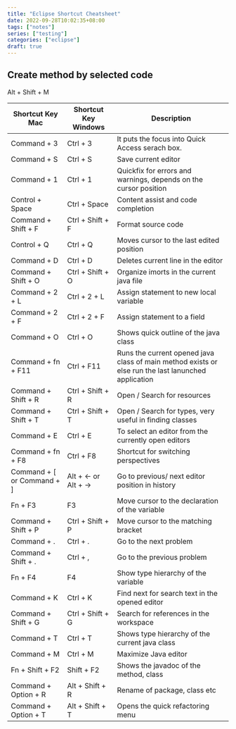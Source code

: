 ```yaml
---
title: "Eclipse Shortcut Cheatsheet"
date: 2022-09-28T10:02:35+08:00
tags: ["notes"]
series: ["testing"]
categories: ["eclipse"]
draft: true
---
```


## Create method by selected code
Alt + Shift + M   

| Shortcut Key Mac |  Shortcut Key Windows | Description |
| ----- | ----- | ----- |
| Command + 3 | Ctrl + 3 | It puts the focus into Quick Access serach box. |
| Command + S | Ctrl + S | Save current editor |
| Command + 1 | Ctrl + 1 | Quickfix for errors and warnings, depends on the cursor position |
| Control + Space | Ctrl + Space | Content assist and code completion |
| Command + Shift + F | Ctrl + Shift + F | Format source code |
| Control + Q | Ctrl + Q | Moves cursor to the last edited position |
| Command + D | Ctrl + D | Deletes current line in the editor |
| Command + Shift + O | Ctrl + Shift + O | Organize imorts in the current java file |
| Command + 2 + L | Ctrl + 2 + L | Assign statement to new local variable |
| Command + 2 + F | Ctrl + 2 + F | Assign statement to a field |
| Command + O | Ctrl + O | Shows quick outline of the java class |
| Command + fn + F11 | Ctrl + F11 | Runs the current opened java class of main method exists or else run the last lanunched application |
| Command + Shift + R | Ctrl + Shift + R | Open / Search for resources |
| Command + Shift + T | Ctrl + Shift + T | Open / Search for types, very useful in finding classes |
| Command + E | Ctrl + E | To select an editor from the currently open editors |
| Command + fn + F8 | Ctrl + F8 | Shortcut for switching perspectives |
| Command + [ or Command + ] | Alt + ← or Alt + → | Go to previous/ next editor position in history |
| Fn + F3 | F3 | Move cursor to the declaration of the variable |
| Command + Shift + P | Ctrl + Shift + P | Move cursor to the matching bracket |
| Command + . | Ctrl + . | Go to the next problem |
| Command + Shift + . | Ctrl + , | Go to the previous problem |
| Fn + F4 | F4 | Show type hierarchy of the variable |
| Command + K | Ctrl + K | Find next for search text in the opened editor |
| Command + Shift + G | Ctrl + Shift + G | Search for references in the workspace |
| Command + T | Ctrl + T | Shows type hierarchy of the current java class |
| Command + M | Ctrl + M | Maximize Java editor |
| Fn + Shift + F2 | Shift + F2 | Shows the javadoc of the method, class |
| Command + Option + R | Alt + Shift + R | Rename of package, class etc |
| Command + Option + T | Alt + Shift + T | Opens the quick refactoring menu |